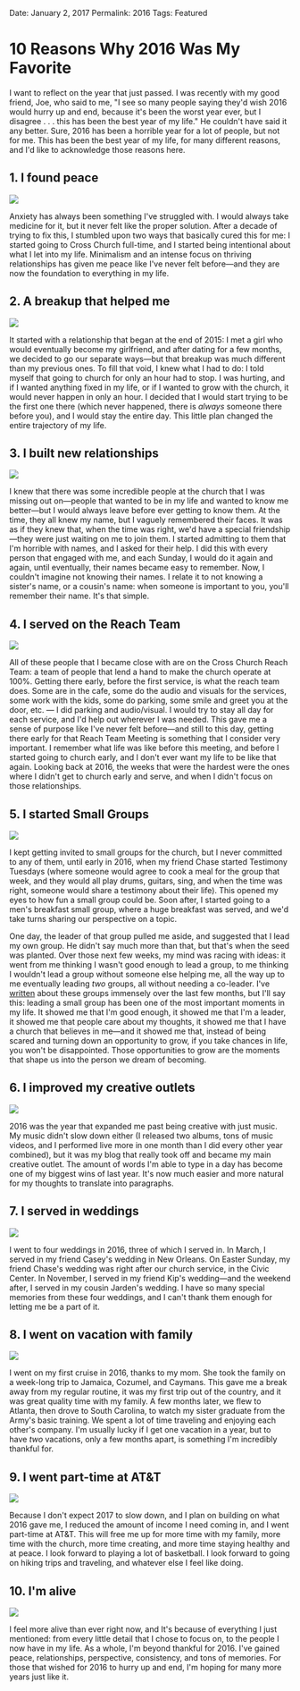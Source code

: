 
Date: January 2, 2017
Permalink: 2016
Tags: Featured

# 10 Reasons Why 2016 Was My Favorite

I want to reflect on the year that just passed. I was recently with my good friend, Joe, who said to me, "I see so many people saying they'd wish 2016 would hurry up and end, because it's been the worst year ever, but I disagree . . . this has been the best year of my life." He couldn't have said it any better. Sure, 2016 has been a horrible year for a lot of people, but not for me. This has been the best year of my life, for many different reasons, and I'd like to acknowledge those reasons here.

## 1. I found peace

![](https://dl.dropboxusercontent.com/s/kbk1s99jow7ltfd/FullSizeRender%20(104).jpg)

Anxiety has always been something I've struggled with. I would always take medicine for it, but it never felt like the proper solution. After a decade of trying to fix this, I stumbled upon two ways that basically cured this for me: I started going to Cross Church full-time, and I started being intentional about what I let into my life. Minimalism and an intense focus on thriving relationships has given me peace like I've never felt before—and they are now the foundation to everything in my life.

## 2. A breakup that helped me

![](https://dl.dropboxusercontent.com/s/da0x5dmkhhhadcw/FullSizeRender%20(115).jpg)

It started with a relationship that began at the end of 2015: I met a girl who would eventually become my girlfriend, and after dating for a few months, we decided to go our separate ways—but that breakup was much different than my previous ones. To fill that void, I knew what I had to do: I told myself that going to church for only an hour had to stop. I was hurting, and if I wanted anything fixed in my life, or if I wanted to grow with the church, it would never happen in only an hour. I decided that I would start trying to be the first one there (which never happened, there is *always* someone there before you), and I would stay the entire day. This little plan changed the entire trajectory of my life.

## 3. I built new relationships

![](https://dl.dropboxusercontent.com/s/0vprwxvgsa6nmjk/FullSizeRender%20(112).jpg)

I knew that there was some incredible people at the church that I was missing out on—people that wanted to be in my life and wanted to know me better—but I would always leave before ever getting to know them. At the time, they all knew my name, but I vaguely remembered their faces. It was as if they knew that, when the time was right, we'd have a special friendship—they were just waiting on me to join them. I started admitting to them that I'm horrible with names, and I asked for their help. I did this with every person that engaged with me, and each Sunday, I would do it again and again, until eventually, their names became easy to remember. Now, I couldn't imagine not knowing their names. I relate it to not knowing a sister's name, or a cousin's name: when someone is important to you, you'll remember their name. It's that simple.

## 4. I served on the Reach Team

![](https://dl.dropboxusercontent.com/s/arj6y6uet9oioje/FullSizeRender%20(106).jpg)

All of these people that I became close with are on the Cross Church Reach Team: a team of people that lend a hand to make the church operate at 100%. Getting there early, before the first service, is what the reach team does. Some are in the cafe, some do the audio and visuals for the services, some work with the kids, some do parking, some smile and greet you at the door, etc. — I did parking and audio/visual. I would try to stay all day for each service, and I'd help out wherever I was needed. This gave me a sense of purpose like I've never felt before—and still to this day, getting there early for that Reach Team Meeting is something that I consider very important. I remember what life was like before this meeting, and before I started going to church early, and I don't ever want my life to be like that again. Looking back at 2016, the weeks that were the hardest were the ones where I didn't get to church early and serve, and when I didn't focus on those relationships.

## 5. I started Small Groups

![](https://dl.dropboxusercontent.com/s/pqw56ft2j9p7un2/FullSizeRender%20(99).jpg)

I kept getting invited to small groups for the church, but I never committed to any of them, until early in 2016, when my friend Chase started Testimony Tuesdays (where someone would agree to cook a meal for the group that week, and they would all play drums, guitars, sing, and when the time was right, someone would share a testimony about their life). This opened my eyes to how fun a small group could be. Soon after, I started going to a men's breakfast small group, where a huge breakfast was served, and we'd take turns sharing our perspective on a topic. 

One day, the leader of that group pulled me aside, and suggested that I lead my own group. He didn't say much more than that, but that's when the seed was planted. Over those next few weeks, my mind was racing with ideas: it went from me thinking I wasn't good enough to lead a group, to me thinking I wouldn't lead a group without someone else helping me, all the way up to me eventually leading *two* groups, all without needing a co-leader. I've [written](http://nashp.com/creative-minds-the-finale) about these groups immensely over the last few months, but I'll say this: leading a small group has been one of the most important moments in my life. It showed me that I'm good enough, it showed me that I'm a leader, it showed me that people care about my thoughts, it showed me that I have a church that believes in me—and it showed me that, instead of being scared and turning down an opportunity to grow, if you take chances in life, you won't be disappointed. Those opportunities to grow are the moments that shape us into the person we dream of becoming.

## 6. I improved my creative outlets

![](https://dl.dropboxusercontent.com/s/7aiv01jo6tc2x6s/FullSizeRender%20(109).jpg)

2016 was the year that expanded me past being creative with just music. My music didn't slow down either (I released two albums, tons of music videos, and I performed live more in one month than I did every other year combined), but it was my blog that really took off and became my main creative outlet. The amount of words I'm able to type in a day has become one of my biggest wins of last year. It's now much easier and more natural for my thoughts to translate into paragraphs.

## 7. I served in weddings

![](https://dl.dropboxusercontent.com/s/jxt12oc3xx0ouwf/IMG_0631.jpeg)

I went to four weddings in 2016, three of which I served in. In March, I served in my friend Casey's wedding in New Orleans. On Easter Sunday, my friend Chase's wedding was right after our church service, in the Civic Center. In November, I served in my friend Kip's wedding—and the weekend after, I served in my cousin Jarden's wedding. I have so many special memories from these four weddings, and I can't thank them enough for letting me be a part of it.

## 8. I went on vacation with family

![](https://dl.dropboxusercontent.com/s/df7p4g9l10w3vqx/FullSizeRender%20(98).jpg)

I went on my first cruise in 2016, thanks to my mom. She took the family on a week-long trip to Jamaica, Cozumel, and Caymans. This gave me a break away from my regular routine, it was my first trip out of the country, and it was great quality time with my family. A few months later, we flew to Atlanta, then drove to South Carolina, to watch my sister graduate from the Army's basic training. We spent a lot of time traveling and enjoying each other's company. I'm usually lucky if I get one vacation in a year, but to have *two* vacations, only a few months apart, is something I'm incredibly thankful for. 

## 9. I went part-time at AT&T

![](https://dl.dropboxusercontent.com/s/dc0foi605oi1m4a/FullSizeRender%20(101).jpg)

Because I don't expect 2017 to slow down, and I plan on building on what 2016 gave me, I reduced the amount of income I need coming in, and I went part-time at AT&T. This will free me up for more time with my family, more time with the church, more time creating, and more time staying healthy and at peace. I look forward to playing a lot of basketball. I look forward to going on hiking trips and traveling, and whatever else I feel like doing.

## 10. I'm alive

![](https://dl.dropboxusercontent.com/s/0tlgwl8ghmwgslv/FullSizeRender%20(117).jpg)

I feel more alive than ever right now, and It's because of everything I just mentioned: from every little detail that I chose to focus on, to the people I now have in my life. As a whole, I'm beyond thankful for 2016. I've gained peace, relationships, perspective, consistency, and tons of memories. For those that wished for 2016 to hurry up and end, I'm hoping for many more years just like it.
